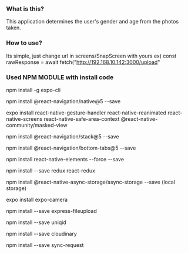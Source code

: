 ### What is this?

This application determines the user's gender and age from the photos taken.

### How to use?

Its simple, just change url in screens/SnapScreen with yours
ex) const rawResponse = await fetch("http://192.168.10.142:3000/upload"

### Used NPM MODULE with install code

npm install -g expo-cli

npm install @react-navigation/native@5 --save

expo install react-native-gesture-handler react-native-reanimated react-native-screens react-native-safe-area-context @react-native-community/masked-view

npm install @react-navigation/stack@5 --save

npm install @react-navigation/bottom-tabs@5 --save

npm install react-native-elements --force --save

npm install --save redux react-redux

npm install @react-native-async-storage/async-storage --save (local storage)

expo install expo-camera

npm install --save express-fileupload

npm install --save uniqid

npm install --save cloudinary

npm install --save sync-request
